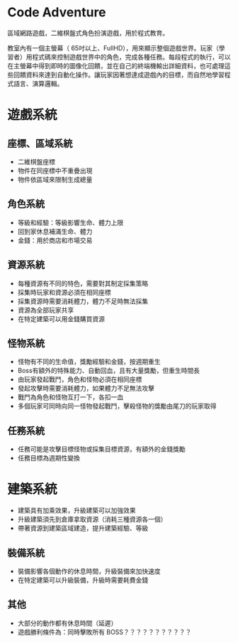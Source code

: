 # Code Adventure

區域網路遊戲，二維棋盤式角色扮演遊戲，用於程式教育。

教室內有一個主螢幕（ 65吋以上、FullHD），用來顯示整個遊戲世界。玩家（學習者）用程式碼來控制遊戲世界中的角色，完成各種任務。每段程式的執行，可以在主螢幕中得到即時的圖像化回饋，並在自己的終端機輸出詳細資料，也可處理這些回饋資料來達到自動化操作。讓玩家因著想達成遊戲內的目標，而自然地學習程式語言、演算邏輯。

# 遊戲系統

## 座標、區域系統
- 二維棋盤座標
- 物件在同座標中不重疊出現
- 物件依區域來限制生成總量

## 角色系統
- 等級和經驗：等級影響生命、體力上限
- 回到家休息補滿生命、體力
- 金錢：用於商店和市場交易

## 資源系統
- 每種資源有不同的特色，需要對其制定採集策略
- 採集時玩家和資源必須在相同座標
- 採集資源時需要消耗體力，體力不足時無法採集
- 資源為全部玩家共享
- 在特定建築可以用金錢購買資源

## 怪物系統
- 怪物有不同的生命值，獎勵經驗和金錢，按週期重生
- Boss有額外的特殊能力、自動回血，且有大量獎勵，但重生時間長
- 由玩家發起戰鬥，角色和怪物必須在相同座標
- 發起攻擊時需要消耗體力，如果體力不足無法攻擊
- 戰鬥為角色和怪物互打一下，各扣一血
- 多個玩家可同時向同一怪物發起戰鬥，擊殺怪物的獎勵由尾刀的玩家取得

## 任務系統
- 任務可能是攻擊目標怪物或採集目標資源，有額外的金錢獎勵
- 任務目標為週期性變換

# 建築系統
- 建築具有加乘效果，升級建築可以加強效果
- 升級建築須先到倉庫拿取資源（消耗三種資源各一個）
- 帶著資源到建築區域建造，提升建築經驗、等級

## 裝備系統
- 裝備影響各個動作的休息時間，升級裝備來加快速度
- 在特定建築可以升級裝備，升級時需要耗費金錢

## 其他
- 大部分的動作都有休息時間（延遲）
- 遊戲勝利條件為：同時擊敗所有 BOSS？？？？？？？？？？？